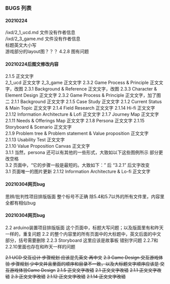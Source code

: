### BUGS 列表  


#### 20210224  
/ixd/2_1_ucd.md  文件没有作者信息  
/ixd/2_3_game.md 文件没有作者信息   
标题英文大小写  
游戏部分的layout图？？？
4.2.8 图有问题


#### 20210224后图文修改内容  
2.1.5 正文文字   
2_1_ucd 正文文字
2_3_game 正文文字
2.3.2 Game Process & Principle 正文文字，改图
2.3.1 Background & Reference 正文文字，改图
2.3.3 Character & Element Design 正文文字
2.3.2 Game Process & Principle 正文文字，加了图二
2.1.1 Background 正文文字
2.1.5 Case Study 正文文字
2.1.2 Current Status & Main Topic 正文文字
2.1.4 Field Research 正文文字
2.1.14 Hi-fi 正文文字
2.1.12 Information Architecture & Lofi 正文文字
2.1.7 Journey Map 正文文字
2.1.11 Needs & Offerings Map 正文文字
2.1.8 Persona 正文文字
2.1.15 Storyboard & Scenario 正文文字  
2.1.9 Problem tree & Problem statement & Value proposition 正文文字  
2.1.13 Usability Test 正文文字  
2.1.10 Value Proposition Canvas 正文文字  
3.1.1 当然，persona 还可以有其他的一些形式，大致如以下这些图例所示 部分更改空格  
3.2 页面中，“它的步骤一般是最短的。大致如下：” 后 “3.2.1” 后文字改变  
3.1 页面唯一的图片更新
2.1.12 Information Architecture & Lo-fi 正文文字


#### 20210304网页bug
思辨/批判性项目排版版面 整个标号不正确
除5.4和5.7以外的所有文件里，内容里全都有相似bug


#### 20210304网页bug
2.2 arduino装置项目排版版面  这个页面中，标题大写问题；以及版面里有和昨天一样的，重复问题
2.2 的整个内容里的所有页面中的大标题中，英文后面的中文部分，括号需要删除
2.2.3 Storyboard  这里应该是故事板  错别字问题
2.2.7和2.2.10里面也存在和昨天一样的问题

~~2.1 UCD 交互设计  步骤规划 应该是先英文 再中文~~
~~2.3 Game Design 交互游戏体验 步骤规划 少中文并且里面的顺序和目录不一致，以及大标题文字顺序应该是 交互游戏体验Game Design~~
~~2.1.5 正文文字改错~~
~~2.1 正文文字改错~~
~~2.1.1 正文文字改错~~
~~2.3 正文文字改错~~
~~2.1.12 正文文字改错~~
~~2.1.14 正文文字改错~~
